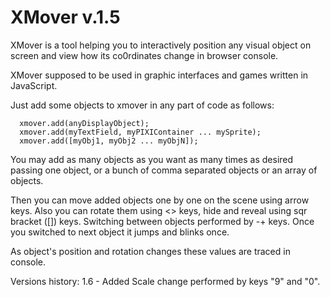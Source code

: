 # XMover v.1.5

XMover is a tool helping you to interactively position any visual object on screen and view how its co0rdinates change in browser console.

XMover supposed to be used in graphic interfaces and games written in JavaScript.

Just add some objects to xmover in any part of code as follows:

```
  xmover.add(anyDisplayObject);
  xmover.add(myTextField, myPIXIContainer ... mySprite);
  xmover.add([myObj1, myObj2 ... myObjN]);
```
You may add as many objects as you want as many times as desired passing one object, or a bunch of comma separated objects or an array of objects.

Then you can move added objects one by one on the scene using arrow keys. Also you can rotate them using <> keys, hide and reveal using sqr bracket ([]) keys. Switching between objects performed by -+ keys. Once you switched to next object it jumps and blinks once.

As object's position and rotation changes these values are traced in console.


Versions history:
1.6 - Added Scale change performed by keys "9" and "0".
